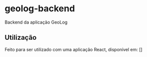 # geolog-backend
Backend da aplicação GeoLog

## Utilização

Feito para ser utilizado com uma aplicação React, disponível em: []

